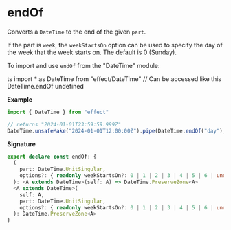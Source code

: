 # endOf

Converts a `DateTime` to the end of the given `part`.

If the part is `week`, the `weekStartsOn` option can be used to specify the
day of the week that the week starts on. The default is 0 (Sunday).

To import and use `endOf` from the "DateTime" module:

ts
import \* as DateTime from "effect/DateTime"
// Can be accessed like this
DateTime.endOf
undefined

**Example**

```ts
import { DateTime } from "effect"

// returns "2024-01-01T23:59:59.999Z"
DateTime.unsafeMake("2024-01-01T12:00:00Z").pipe(DateTime.endOf("day"), DateTime.formatIso)
```

**Signature**

```ts
export declare const endOf: {
  (
    part: DateTime.UnitSingular,
    options?: { readonly weekStartsOn?: 0 | 1 | 2 | 3 | 4 | 5 | 6 | undefined }
  ): <A extends DateTime>(self: A) => DateTime.PreserveZone<A>
  <A extends DateTime>(
    self: A,
    part: DateTime.UnitSingular,
    options?: { readonly weekStartsOn?: 0 | 1 | 2 | 3 | 4 | 5 | 6 | undefined }
  ): DateTime.PreserveZone<A>
}
```
